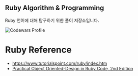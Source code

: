 Ruby Algorithm & Programming
---
Ruby 언어에 대해 탐구하기 위한 풀이 저장소입니다.

![Codewars Profile](https://www.codewars.com/users/loosie/badges/large)



# Ruby Reference
- https://www.tutorialspoint.com/ruby/index.htm
- [Practical Object Oriented-Design in Ruby Code, 2nd Edition](https://github.com/skmetz/poodr2)


